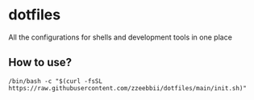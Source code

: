 # dotfiles
All the configurations for shells and development tools in one place

## How to use?

```console
/bin/bash -c "$(curl -fsSL https://raw.githubusercontent.com/zzeebbii/dotfiles/main/init.sh)"
```
